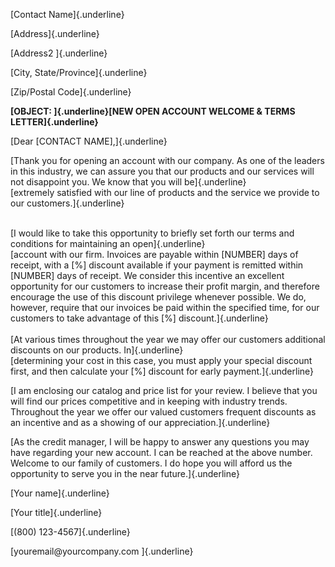[Contact Name]{.underline}

[Address]{.underline}

[Address2 ]{.underline}

[City, State/Province]{.underline}

[Zip/Postal Code]{.underline}

**[OBJECT: ]{.underline}[NEW OPEN ACCOUNT WELCOME & TERMS
LETTER]{.underline}**

[Dear \[CONTACT NAME\],]{.underline}

[Thank you for opening an account with our company. As one of the
leaders in this industry, we can assure you that our products and our
services will not disappoint you. We know that you will be]{.underline}\
[extremely satisfied with our line of products and the service we
provide to our customers.]{.underline}

\
[I would like to take this opportunity to briefly set forth our terms
and conditions for maintaining an open]{.underline}\
[account with our firm. Invoices are payable within \[NUMBER\] days of
receipt, with a \[%\] discount available if your payment is remitted
within \[NUMBER\] days of receipt. We consider this incentive an
excellent opportunity for our customers to increase their profit margin,
and therefore encourage the use of this discount privilege whenever
possible. We do, however, require that our invoices be paid within the
specified time, for our customers to take advantage of this \[%\]
discount.]{.underline}\
\
[At various times throughout the year we may offer our customers
additional discounts on our products. In]{.underline}\
[determining your cost in this case, you must apply your special
discount first, and then calculate your \[%\] discount for early
payment.]{.underline}

[I am enclosing our catalog and price list for your review. I believe
that you will find our prices competitive and in keeping with industry
trends. Throughout the year we offer our valued customers frequent
discounts as an incentive and as a showing of our
appreciation.]{.underline}

[As the credit manager, I will be happy to answer any questions you may
have regarding your new account. I can be reached at the above number.
Welcome to our family of customers. I do hope you will afford us the
opportunity to serve you in the near future.]{.underline}

[Your name]{.underline}

[Your title]{.underline}

[(800) 123-4567]{.underline}

[youremail\@yourcompany.com ]{.underline}
